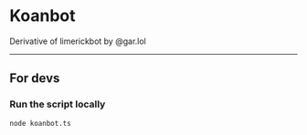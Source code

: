 # Koanbot

Derivative of limerickbot by @gar.lol


----

## For devs 

### Run the script locally
```
node koanbot.ts
```

